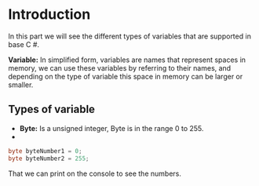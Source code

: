 # Introduction
In this part we will see the different types of variables that are supported in base C #.

**Variable:** In simplified form, variables are names that represent spaces in memory, we can use these variables by referring to their names, and depending on the type of variable this space in memory can be larger or smaller.

## Types of variable

* **Byte:** Is a unsigned integer, Byte is in the range 0 to 255.
* 
```c#
byte byteNumber1 = 0;
byte byteNumber2 = 255;
```

That we can print on the console to see the numbers.

